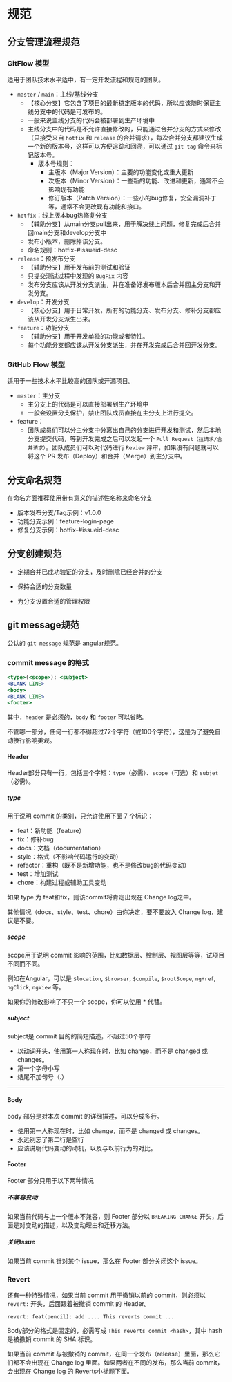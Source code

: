 # 规范

## 分支管理流程规范

### GitFlow 模型

适用于团队技术水平适中，有一定开发流程和规范的团队。

- `master` / `main`：主线/基线分支
  - 【核心分支】它包含了项目的最新稳定版本的代码，所以应该随时保证主线分支中的代码是可发布的。
  - 一般来说主线分支的代码会被部署到生产环境中
  - 主线分支中的代码是不允许直接修改的，只能通过合并分支的方式来修改（只接受来自 `hotfix` 和 `release` 的合并请求），每次合并分支都建议生成一个新的版本号，这样可以方便追踪和回溯，可以通过 `git tag` 命令来标记版本号。
    - 版本号规则：
      - 主版本（Major Version）：主要的功能变化或重大更新
      - 次版本（Minor Version）：一些新的功能、改进和更新，通常不会影响现有功能
      - 修订版本（Patch Version）：一些小的bug修复，安全漏洞补丁等，通常不会更改现有功能和接口。
- `hotfix`：线上版本bug热修复分支
  - 【辅助分支】从main分支pull出来，用于解决线上问题，修复完成后合并回main分支和develop分支中
  - 发布小版本，删除掉该分支。
  - 命名规则：hotfix-#issueid-desc
- `release`：预发布分支
  - 【辅助分支】用于发布前的测试和验证
  - 只提交测试过程中发现的 `BugFix` 内容
  - 发布分支应该从开发分支派生，并在准备好发布版本后合并回主分支和开发分支。
- `develop`：开发分支
  - 【核心分支】用于日常开发，所有的功能分支、发布分支、修补分支都应该从开发分支派生出来。
- `feature`：功能分支
  - 【辅助分支】用于开发单独的功能或者特性。
  - 每个功能分支都应该从开发分支派生，并在开发完成后合并回开发分支。

### GitHub Flow 模型

适用于一些技术水平比较高的团队或开源项目。

- `master`：主分支
  - 主分支上的代码是可以直接部署到生产环境中
  - 一般会设置分支保护，禁止团队成员直接在主分支上进行提交。
- feature：
  - 团队成员们可以分主分支中分离出自己的分支进行开发和测试，然后本地分支提交代码，等到开发完成之后可以发起一个 `Pull Request（拉请求/合并请求）`。团队成员们可以对代码进行 `Review` 评审，如果没有问题就可以将这个 PR 发布（Deploy）和合并（Merge）到主分支中。



## 分支命名规范

在命名方面推荐使用带有意义的描述性名称来命名分支

- 版本发布分支/Tag示例：v1.0.0
- 功能分支示例：feature-login-page
- 修复分支示例：hotfix-#issueid-desc

## 分支创建规范

- 定期合并已成功验证的分支，及时删除已经合并的分支

- 保持合适的分支数量

- 为分支设置合适的管理权限



## git message规范

公认的 `git message` 规范是 [angular规范](https://github.com/angular/angular.js/blob/master/DEVELOPERS.md#-git-commit-guidelines)。

### commit message 的格式

```jsx
<type>(<scope>): <subject>
<BLANK LINE>
<body>
<BLANK LINE>
<footer>
```

其中，`header` 是必须的，`body` 和 `footer` 可以省略。

不管哪一部分，任何一行都不得超过72个字符（或100个字符），这是为了避免自动换行影响美观。

#### Header

Header部分只有一行，包括三个字短：`type`（必需）、`scope`（可选）和 `subjet`（必需）。

##### type

用于说明 commit 的类别，只允许使用下面 7 个标识：

- feat：新功能（feature）
- fix：修补bug
- docs：文档（documentation）
- style：格式（不影响代码运行的变动）
- refactor：重构（既不是新增功能，也不是修改bug的代码变动）
- test：增加测试
- chore：构建过程或辅助工具变动

如果 type 为 feat和fix，则该commit将肯定出现在 Change log之中。

其他情况（docs、style、test、chore）由你决定，要不要放入 Change log，建议是不要。

##### scope

scope用于说明 commit 影响的范围，比如数据层、控制层、视图层等等，试项目不同而不同。

例如在Angular，可以是 `$location`, `$browser`, `$compile`, `$rootScope`, `ngHref`, `ngClick`, `ngView` 等。

如果你的修改影响了不只一个 scope，你可以使用 * 代替。

##### subject

subject是 commit 目的的简短描述，不超过50个字符

- 以动词开头，使用第一人称现在时，比如 change，而不是 changed 或 changes。
- 第一个字母小写
- 结尾不加句号（.）

-------

#### Body

body 部分是对本次 commit 的详细描述，可以分成多行。

- 使用第一人称现在时，比如 change，而不是 changed 或 changes。
- 永远别忘了第二行是空行
- 应该说明代码变动的动机，以及与以前行为的对比。



#### Footer

Footer 部分只用于以下两种情况

##### 不兼容变动

如果当前代码与上一个版本不兼容，则 Footer 部分以 `BREAKING CHANGE` 开头，后面是对变动的描述，以及变动理由和迁移方法。

##### 关闭Issue

如果当前 commit 针对某个 issue，那么在 Footer 部分关闭这个 issue。

### Revert

还有一种特殊情况，如果当前 commit 用于撤销以前的 commit，则必须以 `revert:` 开头，后面跟着被撤销 commit 的 Header。

```
revert: feat(pencil): add .... This reverts commit ...
```

Body部分的格式是固定的，必需写成 `This reverts commit <hash>`，其中 hash 是被撤销 commit 的 SHA 标识。

如果当前 commit 与被撤销的 commit，在同一个发布（release）里面，那么它们都不会出现在 Change log 里面。如果两者在不同的发布，那么当前 commit，会出现在 Change log 的 Reverts小标题下面。 
